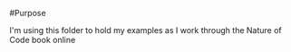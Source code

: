 #Purpose

I'm using this folder to hold my examples as I work through the Nature of Code book online


